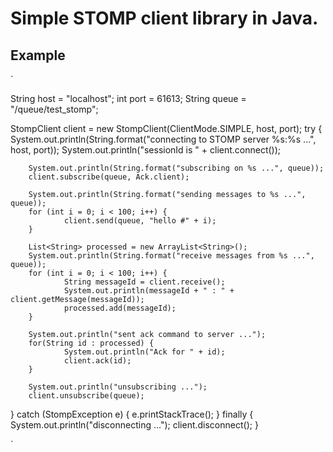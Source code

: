 Simple STOMP client library in Java.
========


## Example

 `
 
 
String host = "localhost";
int port = 61613;
String queue = "/queue/test_stomp";

StompClient client = new StompClient(ClientMode.SIMPLE, host, port);
try {
        System.out.println(String.format("connecting to STOMP server %s:%s ...", host, port));
        System.out.println("sessionId is " + client.connect());

        System.out.println(String.format("subscribing on %s ...", queue));
        client.subscribe(queue, Ack.client);

        System.out.println(String.format("sending messages to %s ...", queue));
        for (int i = 0; i < 100; i++) {
                client.send(queue, "hello #" + i);
        }
        
        List<String> processed = new ArrayList<String>();
        System.out.println(String.format("receive messages from %s ...", queue));
        for (int i = 0; i < 100; i++) {
                String messageId = client.receive();
                System.out.println(messageId + " : " + client.getMessage(messageId));
                processed.add(messageId);
        }
        
        System.out.println("sent ack command to server ...");
        for(String id : processed) {
                System.out.println("Ack for " + id);
                client.ack(id);
        }

        System.out.println("unsubscribing ...");
        client.unsubscribe(queue);
        
} catch (StompException e) {
        e.printStackTrace();
} finally {
        System.out.println("disconnecting ...");
        client.disconnect();
}


`